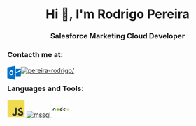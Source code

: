 <h1 align="center">Hi 👋, I'm Rodrigo Pereira</h1>
<h3 align="center">Salesforce Marketing Cloud Developer</h3>

<h3 align="left">Contacth me at:</h3>
<p align="left">
<a href="https://linkedin.com/in/pereira-rodrigo/" target="blank"><img align="center" src="https://raw.githubusercontent.com/rahuldkjain/github-profile-readme-generator/master/src/images/icons/Social/linked-in-alt.svg" alt="pereira-rodrigo/" height="30" width="40" /></a>
<a href="mailto:rodrigo58@live.com.pt">
  <img align="left" alt="Rodrigo Pereira Email" width="31px" src="https://github.com/pereira18/pereira18/blob/main/Outlook.com_icon.svg" />
</a>

<h3 align="left">Languages and Tools:</h3>
<p align="left"> <a href="https://developer.mozilla.org/en-US/docs/Web/JavaScript" target="_blank" rel="noreferrer"> <img src="https://raw.githubusercontent.com/devicons/devicon/master/icons/javascript/javascript-original.svg" alt="javascript" width="40" height="40"/> </a> <a href="https://www.microsoft.com/en-us/sql-server" target="_blank" rel="noreferrer"> <img src="https://www.svgrepo.com/show/303229/microsoft-sql-server-logo.svg" alt="mssql" width="40" height="40"/> </a> <a href="https://nodejs.org" target="_blank" rel="noreferrer"> <img src="https://raw.githubusercontent.com/devicons/devicon/master/icons/nodejs/nodejs-original-wordmark.svg" alt="nodejs" width="40" height="40"/> </a> </p>





